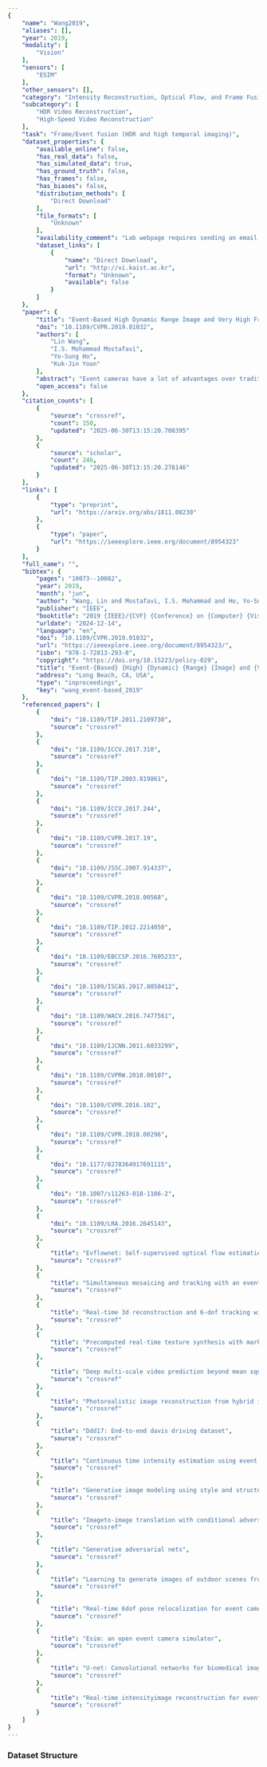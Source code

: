 ```yaml
---
{
    "name": "Wang2019",
    "aliases": [],
    "year": 2019,
    "modality": [
        "Vision"
    ],
    "sensors": [
        "ESIM"
    ],
    "other_sensors": [],
    "category": "Intensity Reconstruction, Optical Flow, and Frame Fusion",
    "subcategory": [
        "HDR Video Reconstruction",
        "High-Speed Video Reconstruction"
    ],
    "task": "Frame/Event fusion (HDR and high temporal imaging)",
    "dataset_properties": {
        "available_online": false,
        "has_real_data": false,
        "has_simulated_data": true,
        "has_ground_truth": false,
        "has_frames": false,
        "has_biases": false,
        "distribution_methods": [
            "Direct Download"
        ],
        "file_formats": [
            "Unknown"
        ],
        "availability_comment": "Lab webpage requires sending an email to get access to the dataset",
        "dataset_links": [
            {
                "name": "Direct Download",
                "url": "http://vi.kaist.ac.kr",
                "format": "Unknown",
                "available": false
            }
        ]
    },
    "paper": {
        "title": "Event-Based High Dynamic Range Image and Very High Frame Rate Video Generation Using Conditional Generative Adversarial Networks",
        "doi": "10.1109/CVPR.2019.01032",
        "authors": [
            "Lin Wang",
            "I.S. Mohammad Mostafavi",
            "Yo-Sung Ho",
            "Kuk-Jin Yoon"
        ],
        "abstract": "Event cameras have a lot of advantages over traditional cameras, such as low latency, high temporal resolution, and high dynamic range. However, since the outputs of event cameras are the sequences of asynchronous events over time rather than actual intensity images, existing algorithms could not be directly applied. Therefore, it is demanding to generate intensity images from events for other tasks. In this paper, we unlock the potential of event camera-based conditional generative adversarial networks to create images/videos from an adjustable portion of the event data stream. The stacks of space-time coordinates of events are used as inputs and the network is trained to reproduce images based on the spatio-temporal intensity changes. The usefulness of event cameras to generate high dynamic range (HDR) images even in extreme illumination conditions and also non blurred images under rapid motion is also shown. In addition, the possibility of generating very high frame rate videos is demonstrated, theoretically up to 1 million frames per second(FPS) since the temporal resolution of event cameras is about 1 microsecond. Proposed methods are evaluated by comparing the results with the intensity images captured on the same pixel grid-line of events using online available real datasets and synthetic datasets produced by the event camera simulator.",
        "open_access": false
    },
    "citation_counts": [
        {
            "source": "crossref",
            "count": 150,
            "updated": "2025-06-30T13:15:20.708395"
        },
        {
            "source": "scholar",
            "count": 246,
            "updated": "2025-06-30T13:15:20.278146"
        }
    ],
    "links": [
        {
            "type": "preprint",
            "url": "https://arxiv.org/abs/1811.08230"
        },
        {
            "type": "paper",
            "url": "https://ieeexplore.ieee.org/document/8954323"
        }
    ],
    "full_name": "",
    "bibtex": {
        "pages": "10073--10082",
        "year": 2019,
        "month": "jun",
        "author": "Wang, Lin and Mostafavi, I.S. Mohammad and Ho, Yo-Sung and Yoon, Kuk-Jin",
        "publisher": "IEEE",
        "booktitle": "2019 {IEEE}/{CVF} {Conference} on {Computer} {Vision} and {Pattern} {Recognition} ({CVPR})",
        "urldate": "2024-12-14",
        "language": "en",
        "doi": "10.1109/CVPR.2019.01032",
        "url": "https://ieeexplore.ieee.org/document/8954323/",
        "isbn": "978-1-72813-293-8",
        "copyright": "https://doi.org/10.15223/policy-029",
        "title": "Event-{Based} {High} {Dynamic} {Range} {Image} and {Very} {High} {Frame} {Rate} {Video} {Generation} {Using} {Conditional} {Generative} {Adversarial} {Networks}",
        "address": "Long Beach, CA, USA",
        "type": "inproceedings",
        "key": "wang_event-based_2019"
    },
    "referenced_papers": [
        {
            "doi": "10.1109/TIP.2011.2109730",
            "source": "crossref"
        },
        {
            "doi": "10.1109/ICCV.2017.310",
            "source": "crossref"
        },
        {
            "doi": "10.1109/TIP.2003.819861",
            "source": "crossref"
        },
        {
            "doi": "10.1109/ICCV.2017.244",
            "source": "crossref"
        },
        {
            "doi": "10.1109/CVPR.2017.19",
            "source": "crossref"
        },
        {
            "doi": "10.1109/JSSC.2007.914337",
            "source": "crossref"
        },
        {
            "doi": "10.1109/CVPR.2018.00568",
            "source": "crossref"
        },
        {
            "doi": "10.1109/TIP.2012.2214050",
            "source": "crossref"
        },
        {
            "doi": "10.1109/EBCCSP.2016.7605233",
            "source": "crossref"
        },
        {
            "doi": "10.1109/ISCAS.2017.8050412",
            "source": "crossref"
        },
        {
            "doi": "10.1109/WACV.2016.7477561",
            "source": "crossref"
        },
        {
            "doi": "10.1109/IJCNN.2011.6033299",
            "source": "crossref"
        },
        {
            "doi": "10.1109/CVPRW.2018.00107",
            "source": "crossref"
        },
        {
            "doi": "10.1109/CVPR.2016.102",
            "source": "crossref"
        },
        {
            "doi": "10.1109/CVPR.2018.00296",
            "source": "crossref"
        },
        {
            "doi": "10.1177/0278364917691115",
            "source": "crossref"
        },
        {
            "doi": "10.1007/s11263-018-1106-2",
            "source": "crossref"
        },
        {
            "doi": "10.1109/LRA.2016.2645143",
            "source": "crossref"
        },
        {
            "title": "Evflownet: Self-supervised optical flow estimation for eventbased cameras",
            "source": "crossref"
        },
        {
            "title": "Simultaneous mosaicing and tracking with an event camera",
            "source": "crossref"
        },
        {
            "title": "Real-time 3d reconstruction and 6-dof tracking with an event camera",
            "source": "crossref"
        },
        {
            "title": "Precomputed real-time texture synthesis with markovian generative adversarial networks",
            "source": "crossref"
        },
        {
            "title": "Deep multi-scale video prediction beyond mean square error",
            "source": "crossref"
        },
        {
            "title": "Photorealistic image reconstruction from hybrid intensity and event based sensor",
            "source": "crossref"
        },
        {
            "title": "Ddd17: End-to-end davis driving dataset",
            "source": "crossref"
        },
        {
            "title": "Continuous time intensity estimation using event cameras",
            "source": "crossref"
        },
        {
            "title": "Generative image modeling using style and structure adversarial networks",
            "source": "crossref"
        },
        {
            "title": "Imageto-image translation with conditional adversarial networks",
            "source": "crossref"
        },
        {
            "title": "Generative adversarial nets",
            "source": "crossref"
        },
        {
            "title": "Learning to generate images of outdoor scenes from attributes and semantic layouts",
            "source": "crossref"
        },
        {
            "title": "Real-time 6dof pose relocalization for event cameras with stacked spatial lstm networks",
            "source": "crossref"
        },
        {
            "title": "Esim: an open event camera simulator",
            "source": "crossref"
        },
        {
            "title": "U-net: Convolutional networks for biomedical image segmentation",
            "source": "crossref"
        },
        {
            "title": "Real-time intensityimage reconstruction for event cameras using manifold regularisation",
            "source": "crossref"
        }
    ]
}
---
```



### Dataset Structure